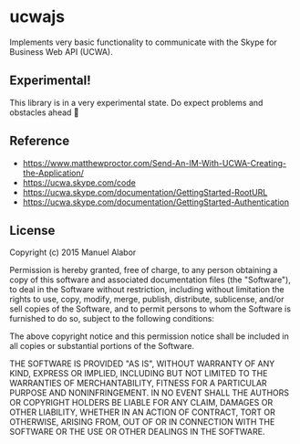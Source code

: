 # ucwajs
Implements very basic functionality to communicate with the Skype for Business Web API (UCWA).

## Experimental!
This library is in a very experimental state. Do expect problems and obstacles ahead 💩

## Reference

* https://www.matthewproctor.com/Send-An-IM-With-UCWA-Creating-the-Application/
* https://ucwa.skype.com/code
* https://ucwa.skype.com/documentation/GettingStarted-RootURL
* https://ucwa.skype.com/documentation/GettingStarted-Authentication

## License

Copyright (c) 2015 Manuel Alabor

Permission is hereby granted, free of charge, to any person obtaining a copy of this software and associated documentation files (the "Software"), to deal in the Software without restriction, including without limitation the rights to use, copy, modify, merge, publish, distribute, sublicense, and/or sell copies of the Software, and to permit persons to whom the Software is furnished to do so, subject to the following conditions:

The above copyright notice and this permission notice shall be included in all copies or substantial portions of the Software.

THE SOFTWARE IS PROVIDED "AS IS", WITHOUT WARRANTY OF ANY KIND, EXPRESS OR IMPLIED, INCLUDING BUT NOT LIMITED TO THE WARRANTIES OF MERCHANTABILITY, FITNESS FOR A PARTICULAR PURPOSE AND NONINFRINGEMENT. IN NO EVENT SHALL THE AUTHORS OR COPYRIGHT HOLDERS BE LIABLE FOR ANY CLAIM, DAMAGES OR OTHER LIABILITY, WHETHER IN AN ACTION OF CONTRACT, TORT OR OTHERWISE, ARISING FROM, OUT OF OR IN CONNECTION WITH THE SOFTWARE OR THE USE OR OTHER DEALINGS IN THE SOFTWARE.